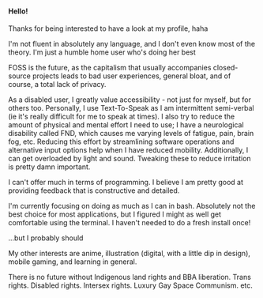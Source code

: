 #### Hello!

Thanks for being interested to have a look at my profile, haha

I'm not fluent in absolutely any language, and I don't even know most of the theory.
I'm just a humble home user who's doing her best

FOSS is the future, as the capitalism that usually accompanies closed-source projects
leads to bad user experiences, general bloat, and of course, a total lack of privacy.

As a disabled user, I greatly value accessibility - not just for myself, but for others too.
Personally, I use Text-To-Speak as I am intermittent semi-verbal (ie it's really difficult for me to speak at times).
I also try to reduce the amount of physical and mental effort I need to use;
I have a neurological disability called FND, which causes me varying levels of fatigue, pain, brain fog, etc.
Reducing this effort by streamlining software operations and alternative input options help when I have reduced mobility.
Additionally, I can get overloaded by light and sound. Tweaking these to reduce irritation is pretty damn important.

I can't offer much in terms of programming. I believe I am pretty good at providing feedback that is
constructive and detailed.

I'm currently focusing on doing as much as I can in bash. Absolutely not the best choice for most applications,
but I figured I might as well get comfortable using the terminal. I haven't needed to do a fresh install once!

...but I probably should

My other interests are anime, illustration (digital, with a little dip in design), mobile gaming, and learning in general.


There is no future without Indigenous land rights and BBA liberation. Trans rights. Disabled rights. Intersex rights. Luxury Gay Space Communism. etc.
